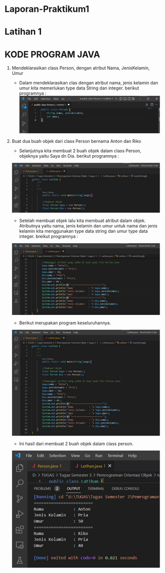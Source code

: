 # Laporan-Praktikum1
# Latihan 1

# KODE PROGRAM JAVA
1. Mendeklarasikan class Person, dengan atribut Nama, JenisKelamin, Umur

    - Dalam mendeklarasikan clas dengan atribut nama, jenis kelamin dan umur kita memerlukan type data String dan integer. berikut programnya :
    ![Gambar](Screenshot/deklarasi.jpg)

2. Buat dua buah objek dari class Person bernama Anton dan Riko

    - Selanjutnya kita membuat 2 buah objek dalam class Person, objeknya yaitu Saya dn Dia. berikut programnya :

    ![Gambar](Screenshot/objek.jpg)

    - Setelah membuat objek lalu kita membuat atribut dalam objek. Atributnya yaitu nama, jenis kelamin dan umur untuk nama dan jenis kelamin kita menggunakan type data string dan umur type data integer. breikut programnya :

    ![Gambar](Screenshot/atribut.jpg)

    - Berikut merupakan program keseluruhannya.

    ![Gambar](Screenshot/program.jpg)

    - Ini hasil dari membuat 2 buah objek dalam class person.

    ![Gambar](Screenshot/Output.jpg)

